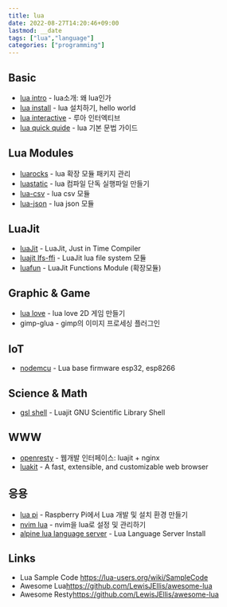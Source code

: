 ```yaml
---
title: lua
date: 2022-08-27T14:20:46+09:00
lastmod: __date
tags: ["lua","language"]
categories: ["programming"]
---
```


## Basic

* [lua intro](lua-intro) - lua소개: 왜 lua인가
* [lua install](lua-install) - lua 설치하기, hello world
* [lua interactive](lua-interactive) - 루아 인터엑티브
* [lua quick quide](lua-quick-quide) - lua 기본 문법 가이드

## Lua Modules

* [luarocks](luarocks) - lua 확장 모듈 패키지 관리
* [luastatic](luastatic) - lua 컴파일 단독 실행파일 만들기
* [lua-csv](lua-csv) - lua csv 모듈
* [lua-json](lua-json) - lua json 모듈

## LuaJit

* [luaJit](luajit) - LuaJit, Just in Time Compiler
* [luajit lfs-ffi](lfs-ffi) - LuaJit lua file system 모듈
* [luafun](luafun) - LuaJit Functions Module (확장모듈)
  
## Graphic & Game

* [lua love](lua-love) - lua love 2D 게임 만들기
* gimp-glua - gimp의 이미지 프로세싱 플러그인
  
## IoT

* [nodemcu](nodemcu) - Lua base firmware esp32, esp8266

## Science & Math

* [gsl shell](gsl-shell) - Luajit GNU Scientific Library Shell
  
## WWW

* [openresty](openresty) - 웹개발 인터페이스: luajit + nginx
* [luakit](luakit) - A fast, extensible, and customizable web browser
 
## 응용

* [lua pi](lua-pi) - Raspberry Pi에서 Lua 개발 및 설치 환경 만들기
* [nvim lua](nvim-lua) - nvim을 lua로 설정 및 관리하기
* [alpine lua language server](alpine-lua-language-server) - Lua Language Server Install

## Links

* Lua Sample Code <https://lua-users.org/wiki/SampleCode>
* Awesome Lua<https://github.com/LewisJEllis/awesome-lua>
* Awesome Resty<https://github.com/LewisJEllis/awesome-lua>
